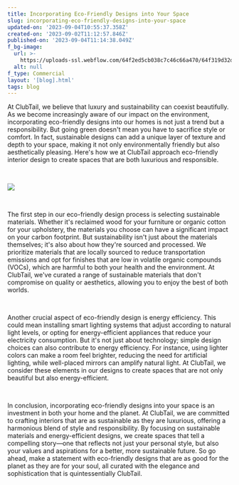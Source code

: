 ```yaml
---
title: Incorporating Eco-Friendly Designs into Your Space
slug: incorporating-eco-friendly-designs-into-your-space
updated-on: '2023-09-04T10:55:37.358Z'
created-on: '2023-09-02T11:12:57.846Z'
published-on: '2023-09-04T11:14:38.049Z'
f_bg-image:
  url: >-
    https://uploads-ssl.webflow.com/64f2ed5cb038c7c46c66a470/64f319d32d17cfe82ab6f7fa_64a367335a840e989d943b25_64a2daab3686ddef6beca985_Mask%2520group-8-p-500.webp.png
  alt: null
f_type: Commercial
layout: '[blog].html'
tags: blog
---
```


At ClubTail, we believe that luxury and sustainability can coexist beautifully. As we become increasingly aware of our impact on the environment, incorporating eco-friendly designs into our homes is not just a trend but a responsibility. But going green doesn't mean you have to sacrifice style or comfort. In fact, sustainable designs can add a unique layer of texture and depth to your space, making it not only environmentally friendly but also aesthetically pleasing. Here's how we at ClubTail approach eco-friendly interior design to create spaces that are both luxurious and responsible.

‍

![](https://uploads-ssl.webflow.com/64f2ed5cb038c7c46c66a470/64f320ee59342fcfba398b6d_64a2dbcf6377c951f4d8c7ff_64a2daaccfbfd116a5bbd733_Work%2520Image-p-1080.webp%20(1).png)

‍

The first step in our eco-friendly design process is selecting sustainable materials. Whether it's reclaimed wood for your furniture or organic cotton for your upholstery, the materials you choose can have a significant impact on your carbon footprint. But sustainability isn't just about the materials themselves; it's also about how they're sourced and processed. We prioritize materials that are locally sourced to reduce transportation emissions and opt for finishes that are low in volatile organic compounds (VOCs), which are harmful to both your health and the environment. At ClubTail, we've curated a range of sustainable materials that don't compromise on quality or aesthetics, allowing you to enjoy the best of both worlds.

‍

Another crucial aspect of eco-friendly design is energy efficiency. This could mean installing smart lighting systems that adjust according to natural light levels, or opting for energy-efficient appliances that reduce your electricity consumption. But it's not just about technology; simple design choices can also contribute to energy efficiency. For instance, using lighter colors can make a room feel brighter, reducing the need for artificial lighting, while well-placed mirrors can amplify natural light. At ClubTail, we consider these elements in our designs to create spaces that are not only beautiful but also energy-efficient.

‍

In conclusion, incorporating eco-friendly designs into your space is an investment in both your home and the planet. At ClubTail, we are committed to crafting interiors that are as sustainable as they are luxurious, offering a harmonious blend of style and responsibility. By focusing on sustainable materials and energy-efficient designs, we create spaces that tell a compelling story—one that reflects not just your personal style, but also your values and aspirations for a better, more sustainable future. So go ahead, make a statement with eco-friendly designs that are as good for the planet as they are for your soul, all curated with the elegance and sophistication that is quintessentially ClubTail.
